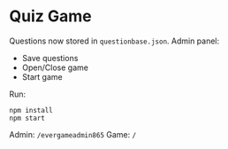 # Quiz Game

Questions now stored in `questionbase.json`. Admin panel:
- Save questions
- Open/Close game
- Start game

Run:
```
npm install
npm start
```
Admin: `/evergameadmin865`
Game: `/`
